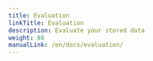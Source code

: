 ```yaml
---
title: Evaluation
linkTitle: Evaluation
description: Evaluate your stored data
weight: 80
manualLink: /en/docs/evaluation/
---
```

<script>
  window.location.href = "/en/docs/evaluation/";
</script>
